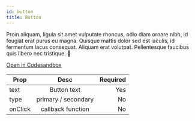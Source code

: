 ```yaml
---
id: button
title: Button
---
```


Proin aliquam, ligula sit amet vulputate rhoncus, odio diam ornare nibh, id feugiat erat purus eu magna. Quisque mattis dolor sed est iaculis, id fermentum lacus consequat. Aliquam erat volutpat. Pellentesque faucibus quis libero nec tristique. 🤖

[Open in Codesandbox](https://codesandbox.io/s/github/DanielJohnsson87/raket-factory/tree/master/packages/button)


| Prop          | Desc                      | Required  |
| ------------- |:-------------:            | -----:|
| text          | Button text               | Yes    |
| type          | primary / secondary       | No     |
| onClick       | callback function         | No     |
